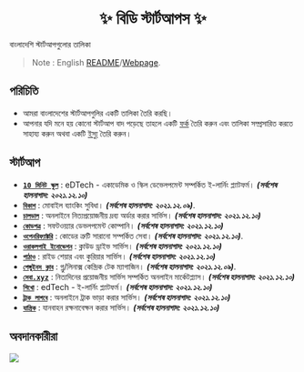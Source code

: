 <h1 align="center">
    ✨ বিডি স্টার্টআপস ✨
</h1>

বাংলাদেশি স্টার্টআপগুলোর তালিকা
> Note : English [README](https://github.com/fazlerabbi37/b-startups/blob/master/README.en.md)/[Webpage](https://fazlerabbi37.github.io/b-startups/README.en).

## পরিচিতি
- আমরা বাংলাদেশের স্টার্টআপগুলির একটি তালিকা তৈরি করছি।
- আপনার যদি মনে হয় কোনো স্টার্টআপ বাদ পড়েছে তাহলে একটি [ফর্ক](https://github.com/fazlerabbi37/b-startups/fork) তৈরি করুন এবং তালিকা সম্প্রসারিত করতে সাহায্য করুন অথবা একটি [ইস্যু](https://github.com/fazlerabbi37/b-startups/issues) তৈরি করুন।

## স্টার্টআপ
- [**`10 মিনিট স্কুল`**](https://10minuteschool.com) : eDTech - একাডেমিক ও স্কিল ডেভেলপমেন্ট সম্পর্কিত ই-লার্নিং প্ল্যাটফর্ম। ***(সর্বশেষ হালনাগাদ: ২০২১.১২.১০)***
- [**`বিকাশ`**](https://www.bkash.com/) : মোবাইল ব্যাংকিং সুবিধা। ***(সর্বশেষ হালনাগাদ: ২০২১.১২.০৯)***.
- [**`চালডাল`**](https://chaldal.com) : অনলাইনে নিত্যপ্রয়োজনীয় দ্রব্য অর্ডার করার সার্ভিস। ***(সর্বশেষ হালনাগাদ: ২০২১.১২.১০)***
- [**`কোডপত্র`**](https://codepotro.com) : সফটওয়্যার ডেভলপমেন্ট কোম্পানি। ***(সর্বশেষ হালনাগাদ: ২০২১.১২.১০)***
- [**`ওপেনরিফ্যাক্টরি`**](https://www.openrefactory.com) : কোডের ত্রুটি সারানো সম্পর্কিত সেবা। ***(সর্বশেষ হালনাগাদ: ২০২১.১২.১০)***.
- [**`ওরাকলপাই ইনোভেশন`**](https://oraclepii.com) : ক্লাউড ড্রাইভ সার্ভিস। ***(সর্বশেষ হালনাগাদ: ২০২১.১২.১০)***
- [**`পাঠাও`**](https://pathao.com/) : রাইড শেয়ার এবং কুরিয়ার সার্ভিস। ***(সর্বশেষ হালনাগাদ: ২০২১.১২.১০)***
- [**`পেঙ্গুইনস ক্লাব`**](https://thepenguins.club/) : গ্নু/লিনাক্স কেন্দ্রিক টেক ম্যাগাজিন। ***(সর্বশেষ হালনাগাদ: ২০২১.১২.০৯)***.
- [**`সেবা.xyz‍`**](https://www.sheba.xyz) : নিত্যদিনের প্রয়োজনীয় সার্ভিস সম্পর্কিত অনলাইন মার্কেটপ্ল্যাস। ***(সর্বশেষ হালনাগাদ: ২০২১.১২.১০)***
- [**`শিখো‍`**](https://shikho.tech) : edTech - ই-লার্নিং প্ল্যাটফর্ম। ***(সর্বশেষ হালনাগাদ: ২০২১.১২.১০)***
- [**`ট্রাক লাগবে`**](http://www.trucklagbe.com) : অনলাইনে ট্রাক ভাড়া করার সার্ভিস। ***(সর্বশেষ হালনাগাদ: ২০২১.১২.১০)***
- [**`যান্ত্রিক`**](https://www.zantrik.com) : যানবাহন রক্ষনাবেক্ষন করার সার্ভিস। ***(সর্বশেষ হালনাগাদ: ২০২১.১২.১০)***

## অবদানকারীরা
<a href="https://github.com/fazlerabbi37/b-startups/graphs/contributors">
  <img src="https://contrib.rocks/image?repo=fazlerabbi37/b-startups"/>
</a>

<!---
[**`BN-NAME`**](WEBSITE-URL) : BN-DESCRIPTION। ***(সর্বশেষ হালনাগাদ: BN-YYYY.MM.DD)***
--->
